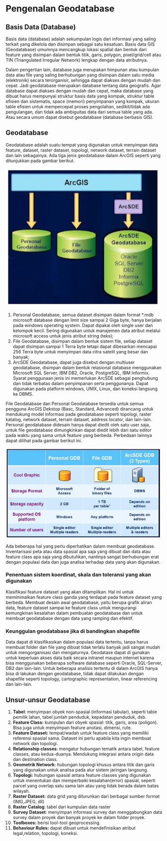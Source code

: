 # Pengenalan Geodatabase

## Basis Data \(Database\)

Basis data \(database\) adalah sekumpulan logis dari informasi yang saling terkait yang dikelola dan disimpan sebagai satu kesatuan. Basis data GIS \(Geodatabase\) umumnya mencangkup lokasi spatial dan bentuk dari feature yang disimpan dalam bentuk titik, garis, polygon, pixel/grid/cell atau TIN \(Triangulated Irregular Network\) lengkap dengan data atributnya.

Dalam pengertian lain, database juga merupakan himpunan atau kumpulan data atau file yang saling berhubungan yang disimpan dalam satu media \(elektronik\) secara terorganisir, sehingga dapat diakses dengan mudah dan cepat. Jadi geodatabase merupakan database tentang data geografis. Agar database dapat diakses dengan mudah dan cepat, maka database yang dibuat harus mempunyai struktur basis data yang kompak, struktur table efisien dan sistematis, space \(memori\) penyimpanan yang kompak, ukuran table efisien untuk mempercepat proses pengolahan, sedikit/tidak ada pengulangan, dan tidak ada ambiguitas data dari semua table yang ada. Atau secara umum dapat disebut geodatabase \(database berbasis GIS\).

## Geodatabase

Geodatabase adalah suatu tempat yang digunakan untuk menyimpan data feature, dataset, raster dataset, topologi, network dataset, terrain dataset dan lain sebagainya. Ada tiga jenis geodatabase dalam ArcGIS seperti yang ditunjukkan pada gambar berikut.

![Jenis Geodatabase dalam ArcGIS](../../.gitbook/assets/jenis-geodatabase.jpg)

1. Personal Geodatabase, semua dataset disimpan dalam format \*.mdb microsoft database dengan limit size sampai 2 Giga byte, hanya berjalan pada windows operating system. Dapat dipakai oleh single user dan kelompok kecil. Sering digunakan untuk manajemen data atribut melalui microsoft access untuk jenis atribut string \(teks\);
2. File Geodatabase, disimpan dalam bentuk sistem file, setiap dataset dapat disimpan sampai 1 Terra byte tetapi dapat dibesarkan mencapai 256 Terra byte untuk menyimpan data citra satelit yang besar dan banyak;
3. ArcSDE Geodatabase, dapat juga disebut dengan multiuser geodatabase, disimpan dalam bentuk relasional database menggunakan Microsoft SQL Server, IBM DB2, Oracle, PostgreSQL, IBM Informix. Syarat penggunaan jenis ini memerlukan ArcSDE sebagai penghubung dan tidak terbatas dalam penyimpanan serta penggunanya. Dapat digunakan pada platform windows, UNIX, Linux, dan koneksi langsung ke DBMS.

File Geodatabase dan Personal Geodatabase tersedia untuk semua pengguna ArcGIS Dekstop \(Basc, Standard, Advanced\) dirancang untuk mendukung model informasi pada geodatabase seperti topologi, raster katalog, network dataset, terrain dataset, address locator, dan lain-lain. Personal geodatabase didesain hanya dapat diedit oleh satu user saja, untuk file geodatabase dimungkinkan dapat diedit lebih dari satu editor pada waktu yang sama untuk feature yang berbeda. Perbedaan lainnya dapat dilihat pada gambar berikut ini.

![Perbedaan feature Geodatabase](../../.gitbook/assets/feature-geodatabase.jpg)

Ada beberapa hal yang perlu diperhatikan dalam membuat geodatabase. Inventarisasi peta atau data spasial apa saja yang dibuat dan data atau feature class apa saja yang dibutuhkan, nantinya sangat berhubungan erat dengan populasi data dan juga analisa terhadap data yang akan digunakan.

### Penentuan sistem koordinat, skala dan toleransi yang akan digunakan

Klasifikasi feature dataset yang akan ditampilkan. Hal ini untuk meminimalkan feature class ganda yang terdapat pada feature dataset yang berbeda. Membuat desain awal geodatabase, yaitu berupa grafik aliran data, feature dataset sampai ke feature class untuk mengurangi kemungkinan kesalahan dalam pembuatan geodatabase dan untuk membuat geodatabase dengan data yang ramping dan efektif.

### Keunggulan geodatabase jika di bandingkan shapefile

Data dapat di klasifikasikan dalam populasi data tertentu, tanpa harus membuat folder dan file yang dibuat tidak terlalu banyak jadi sangat mudah untuk mengorganisasi dan mengaturnya. Geodatase dapat di gunakan untuk keperluan akses data baik secara intranet maupun internet karena bisa menggunakan beberapa software database seperti Oracle, SQL-Server, DB2 dan lain-lain. Untuk beberapa analisis tertentu di dalam ArcGIS hanya bisa di lakukan dengan geodatabase, tidak dapat dilakukan dengan shapefile seperti topology, cartographic representation, linear referencing dan lain-lain.

## Unsur-unsur Geodatabase

1. **Tabel**: menyimpan obyek non-spasial \(informasi tabular\), seperti table pemilik lahan, tabel jumlah penduduk, kepadatan penduduk, dsb. 
2. **Feature Class:** kumpulan dari obyek spasial: titik, garis, area \(poligon\). Bisa juga untuk menyimpan feature anotasi, dimensi, rute. 
3. **Feature Dataset:** tempat/wadah untuk feature class yang memiliki referensi spasial sama. Dataset ini perlu apabila kita ingin membuat network dan topologi. 
4. **Relationship classes**: mengatur hubungan tematik antara tabel, feature classes, atau kedua-duanya. Mendukung integrasi antara origin data dan destination class. 
5. **Geometrik Network**: hubungan topologi khusus antara titik dan garis yang digunakan untuk analisa pada alur sistem jaringan langsung. 
6. **Topologi:** hubungan spasial antara feature classes yang digunakan untuk menentukan dan memperbaiki kesalahan\(error\) spasial, seperti parcel yang overlap satu sama lain atau yang tidak berada dalam batas wilayah.
7. **Raster Dataset:** data grid yang diturunkan dari berbagai sumber format \(IMG,JPEG, dll\)
8. **Raster Catalog**: tabel dari kumpulan data raster
9. **Survey Dataset**: menyimpan informasi survey dan menggabungkan data survey dalam proyek dan banyak proyek ke dalam folder proyek.
10. **Toolboxes:** berisi tool-tool geoprocessing.
11. **Behaviour Rules:** dapat dibuat untuk mendefinisikan atribut legal,relation, topologi, koneksi.

